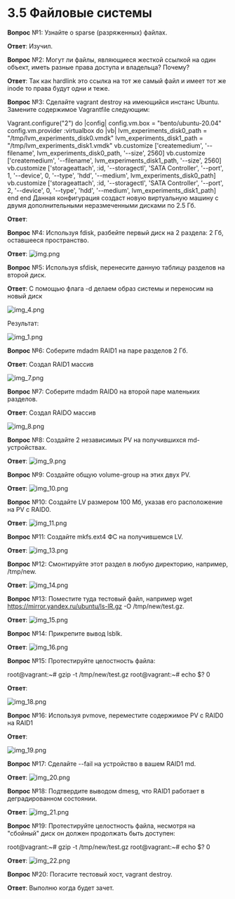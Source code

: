 # 3.5 Файловые системы

**Вопрос** №1: Узнайте о sparse (разряженных) файлах.

**Ответ**: Изучил.

**Вопрос** №2: Могут ли файлы, являющиеся жесткой ссылкой на один объект, иметь разные права доступа и владельца? Почему?

**Ответ**: Так как hardlink это ссылка на тот же самый файл и имеет тот же inode то права будут одни и теже.

**Вопрос** №3: Сделайте vagrant destroy на имеющийся инстанс Ubuntu. Замените содержимое Vagrantfile следующим:

Vagrant.configure("2") do |config|
  config.vm.box = "bento/ubuntu-20.04"
  config.vm.provider :virtualbox do |vb|
    lvm_experiments_disk0_path = "/tmp/lvm_experiments_disk0.vmdk"
    lvm_experiments_disk1_path = "/tmp/lvm_experiments_disk1.vmdk"
    vb.customize ['createmedium', '--filename', lvm_experiments_disk0_path, '--size', 2560]
    vb.customize ['createmedium', '--filename', lvm_experiments_disk1_path, '--size', 2560]
    vb.customize ['storageattach', :id, '--storagectl', 'SATA Controller', '--port', 1, '--device', 0, '--type', 'hdd', '--medium', lvm_experiments_disk0_path]
    vb.customize ['storageattach', :id, '--storagectl', 'SATA Controller', '--port', 2, '--device', 0, '--type', 'hdd', '--medium', lvm_experiments_disk1_path]
  end
end
Данная конфигурация создаст новую виртуальную машину с двумя дополнительными неразмеченными дисками по 2.5 Гб.

**Ответ**: 

**Вопрос** №4: Используя fdisk, разбейте первый диск на 2 раздела: 2 Гб, оставшееся пространство. 

**Ответ**:  ![img.png](img.png)

**Вопрос** №5: Используя sfdisk, перенесите данную таблицу разделов на второй диск.

**Ответ**: C помощью флага -d делаем образ системы и переносим на новый диск 

![img_4.png](img_4.png)

Результат: 

![img_1.png](img_1.png)

**Вопрос** №6: Соберите mdadm RAID1 на паре разделов 2 Гб.

**Ответ**: Создал RAID1 массив

![img_7.png](img_7.png)

**Вопрос** №7: Соберите mdadm RAID0 на второй паре маленьких разделов.

**Ответ**: Создал RAIDO массив 

![img_8.png](img_8.png)

**Вопрос** №8: Создайте 2 независимых PV на получившихся md-устройствах.

**Ответ**:  ![img_9.png](img_9.png)

**Вопрос** №9: Создайте общую volume-group на этих двух PV.

**Ответ**: ![img_10.png](img_10.png)

**Вопрос** №10: Создайте LV размером 100 Мб, указав его расположение на PV с RAID0.

**Ответ**: ![img_11.png](img_11.png)

**Вопрос** №11: Создайте mkfs.ext4 ФС на получившемся LV.

**Ответ**:  ![img_13.png](img_13.png)

**Вопрос** №12: Смонтируйте этот раздел в любую директорию, например, /tmp/new.

**Ответ**: ![img_14.png](img_14.png)

**Вопрос** №13: Поместите туда тестовый файл, например wget https://mirror.yandex.ru/ubuntu/ls-lR.gz -O /tmp/new/test.gz.

**Ответ**: ![img_15.png](img_15.png)

**Вопрос** №14: Прикрепите вывод lsblk.

**Ответ**: ![img_16.png](img_16.png)

**Вопрос** №15: Протестируйте целостность файла:

root@vagrant:~# gzip -t /tmp/new/test.gz
root@vagrant:~# echo $?
0

**Ответ**: 

![img_18.png](img_18.png)

**Вопрос** №16: Используя pvmove, переместите содержимое PV с RAID0 на RAID1

**Ответ**:  

![img_19.png](img_19.png)

**Вопрос** №17: Сделайте --fail на устройство в вашем RAID1 md.

**Ответ**: ![img_20.png](img_20.png)

**Вопрос** №18: Подтвердите выводом dmesg, что RAID1 работает в деградированном состоянии.

**Ответ**: ![img_21.png](img_21.png)

**Вопрос** №19: Протестируйте целостность файла, несмотря на "сбойный" диск он должен продолжать быть доступен:

root@vagrant:~# gzip -t /tmp/new/test.gz
root@vagrant:~# echo $?
0

**Ответ**: ![img_22.png](img_22.png)

**Вопрос** №20: Погасите тестовый хост, vagrant destroy.

**Ответ**: Выполню когда будет зачет.
